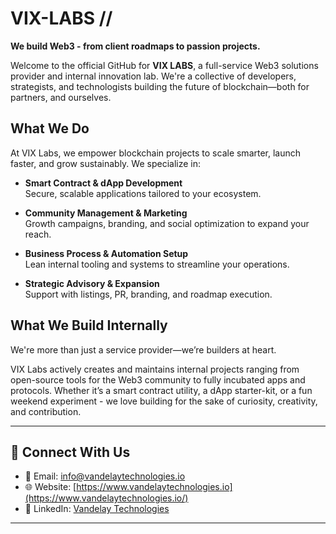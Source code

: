 # VIX-LABS // 

**We build Web3 - from client roadmaps to passion projects.**

Welcome to the official GitHub for **VIX LABS**, a full-service Web3 solutions provider and internal innovation lab. We're a collective of developers, strategists, and technologists building the future of blockchain—both for partners, and ourselves.

## What We Do

At VIX Labs, we empower blockchain projects to scale smarter, launch faster, and grow sustainably. We specialize in:

- **Smart Contract & dApp Development**  
  Secure, scalable applications tailored to your ecosystem.

- **Community Management & Marketing**  
  Growth campaigns, branding, and social optimization to expand your reach.

- **Business Process & Automation Setup**  
  Lean internal tooling and systems to streamline your operations.

- **Strategic Advisory & Expansion**  
  Support with listings, PR, branding, and roadmap execution.

## What We Build Internally

We're more than just a service provider—we’re builders at heart.

VIX Labs actively creates and maintains internal projects ranging from open-source tools for the Web3 community to fully incubated apps and protocols. Whether it’s a smart contract utility, a dApp starter-kit, or a fun weekend experiment - we love building for the sake of curiosity, creativity, and contribution.

---

## 🔗 Connect With Us

- 📧 Email: [info@vandelaytechnologies.io](mailto:info@vandelaytechnologies.io)  
- 🌐 Website: [https://www.vandelaytechnologies.io](https://www.vandelaytechnologies.io/)  
- 💼 LinkedIn: [Vandelay Technologies](https://www.linkedin.com/company/vandelay-technologies)

---
